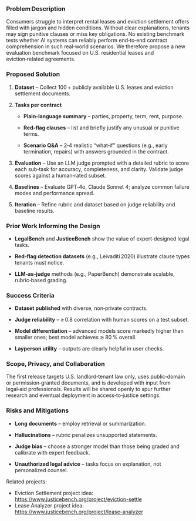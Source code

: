### **Problem Description**

Consumers struggle to interpret rental leases and eviction settlement offers filled with jargon and hidden conditions. Without clear explanations, tenants may sign punitive clauses or miss key obligations. No existing benchmark tests whether AI systems can reliably perform end‑to‑end contract comprehension in such real‑world scenarios. We therefore propose a new evaluation benchmark focused on U.S. residential leases and eviction‑related agreements.

### **Proposed Solution**

1. **Dataset** – Collect 100 + publicly available U.S. leases and eviction settlement documents.

2. **Tasks per contract**

   * **Plain‑language summary** – parties, property, term, rent, purpose.

   * **Red‑flag clauses** – list and briefly justify any unusual or punitive terms.

   * **Scenario Q\&A** – 2‑4 realistic “what‑if” questions (e.g., early termination, repairs) with answers grounded in the contract.

3. **Evaluation** – Use an LLM judge prompted with a detailed rubric to score each sub‑task for accuracy, completeness, and clarity. Validate judge scores against a human‑rated subset.

4. **Baselines** – Evaluate GPT‑4o, Claude Sonnet 4; analyze common failure modes and performance spread.

5. **Iteration** – Refine rubric and dataset based on judge reliability and baseline results.

### **Prior Work Informing the Design**

* **LegalBench** and **JusticeBench** show the value of expert‑designed legal tasks.

* **Red‑flag detection datasets** (e.g., Leivaditi 2020) illustrate clause types tenants must notice.

* **LLM‑as‑judge** methods (e.g., PaperBench) demonstrate scalable, rubric‑based grading.

### **Success Criteria**

* **Dataset published** with diverse, non‑private contracts.

* **Judge reliability** – ≥ 0.8 correlation with human scores on a test subset.

* **Model differentiation** – advanced models score markedly higher than smaller ones; best model achieves ≳ 80 % overall.

* **Layperson utility** – outputs are clearly helpful in user checks.

### **Scope, Privacy, and Collaboration**

The first release targets U.S. landlord‑tenant law only, uses public‑domain or permission‑granted documents, and is developed with input from legal‑aid professionals. Results will be shared openly to spur further research and eventual deployment in access‑to‑justice settings.

### **Risks and Mitigations**

* **Long documents** – employ retrieval or summarization.

* **Hallucinations** – rubric penalizes unsupported statements.

* **Judge bias** – choose a stronger model than those being graded and calibrate with expert feedback.

* **Unauthorized legal advice** – tasks focus on explanation, not personalized counsel.  


Related projects:
- Eviction Settlement project idea: https://www.justicebench.org/project/eviction-settle
- Lease Analyzer project idea: https://www.justicebench.org/project/lease-analyzer
